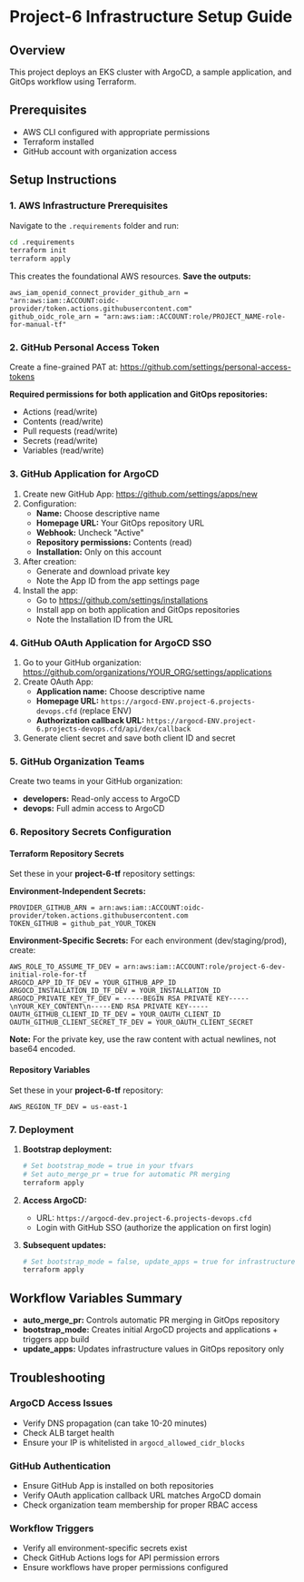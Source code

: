 # Project-6 Infrastructure Setup Guide

## Overview
This project deploys an EKS cluster with ArgoCD, a sample application, and GitOps workflow using Terraform.

## Prerequisites
- AWS CLI configured with appropriate permissions
- Terraform installed
- GitHub account with organization access

## Setup Instructions

### 1. AWS Infrastructure Prerequisites

Navigate to the `.requirements` folder and run:
```bash
cd .requirements
terraform init
terraform apply
```

This creates the foundational AWS resources. **Save the outputs:**
```
aws_iam_openid_connect_provider_github_arn = "arn:aws:iam::ACCOUNT:oidc-provider/token.actions.githubusercontent.com"
github_oidc_role_arn = "arn:aws:iam::ACCOUNT:role/PROJECT_NAME-role-for-manual-tf"
```

### 2. GitHub Personal Access Token

Create a fine-grained PAT at: https://github.com/settings/personal-access-tokens

**Required permissions for both application and GitOps repositories:**
- Actions (read/write)
- Contents (read/write)
- Pull requests (read/write)
- Secrets (read/write)
- Variables (read/write)

### 3. GitHub Application for ArgoCD

1. Create new GitHub App: https://github.com/settings/apps/new
2. Configuration:
   - **Name:** Choose descriptive name
   - **Homepage URL:** Your GitOps repository URL
   - **Webhook:** Uncheck "Active"
   - **Repository permissions:** Contents (read)
   - **Installation:** Only on this account
3. After creation:
   - Generate and download private key
   - Note the App ID from the app settings page
4. Install the app:
   - Go to https://github.com/settings/installations
   - Install app on both application and GitOps repositories
   - Note the Installation ID from the URL

### 4. GitHub OAuth Application for ArgoCD SSO

1. Go to your GitHub organization: https://github.com/organizations/YOUR_ORG/settings/applications
2. Create OAuth App:
   - **Application name:** Choose descriptive name
   - **Homepage URL:** `https://argocd-ENV.project-6.projects-devops.cfd` (replace ENV)
   - **Authorization callback URL:** `https://argocd-ENV.project-6.projects-devops.cfd/api/dex/callback`
3. Generate client secret and save both client ID and secret

### 5. GitHub Organization Teams

Create two teams in your GitHub organization:
- **developers:** Read-only access to ArgoCD
- **devops:** Full admin access to ArgoCD

### 6. Repository Secrets Configuration

#### Terraform Repository Secrets
Set these in your **project-6-tf** repository settings:

**Environment-Independent Secrets:**
```
PROVIDER_GITHUB_ARN = arn:aws:iam::ACCOUNT:oidc-provider/token.actions.githubusercontent.com
TOKEN_GITHUB = github_pat_YOUR_TOKEN
```

**Environment-Specific Secrets:**
For each environment (dev/staging/prod), create:
```
AWS_ROLE_TO_ASSUME_TF_DEV = arn:aws:iam::ACCOUNT:role/project-6-dev-initial-role-for-tf
ARGOCD_APP_ID_TF_DEV = YOUR_GITHUB_APP_ID
ARGOCD_INSTALLATION_ID_TF_DEV = YOUR_INSTALLATION_ID
ARGOCD_PRIVATE_KEY_TF_DEV = -----BEGIN RSA PRIVATE KEY-----\nYOUR_KEY_CONTENT\n-----END RSA PRIVATE KEY-----
OAUTH_GITHUB_CLIENT_ID_TF_DEV = YOUR_OAUTH_CLIENT_ID
OAUTH_GITHUB_CLIENT_SECRET_TF_DEV = YOUR_OAUTH_CLIENT_SECRET
```

**Note:** For the private key, use the raw content with actual newlines, not base64 encoded.

#### Repository Variables
Set these in your **project-6-tf** repository:
```
AWS_REGION_TF_DEV = us-east-1
```

### 7. Deployment

1. **Bootstrap deployment:**
   ```bash
   # Set bootstrap_mode = true in your tfvars
   # Set auto_merge_pr = true for automatic PR merging
   terraform apply
   ```

2. **Access ArgoCD:**
   - URL: `https://argocd-dev.project-6.projects-devops.cfd`
   - Login with GitHub SSO (authorize the application on first login)

3. **Subsequent updates:**
   ```bash
   # Set bootstrap_mode = false, update_apps = true for infrastructure updates only
   terraform apply
   ```

## Workflow Variables Summary

- **auto_merge_pr:** Controls automatic PR merging in GitOps repository
- **bootstrap_mode:** Creates initial ArgoCD projects and applications + triggers app build
- **update_apps:** Updates infrastructure values in GitOps repository only

## Troubleshooting

### ArgoCD Access Issues
- Verify DNS propagation (can take 10-20 minutes)
- Check ALB target health
- Ensure your IP is whitelisted in `argocd_allowed_cidr_blocks`

### GitHub Authentication
- Ensure GitHub App is installed on both repositories
- Verify OAuth application callback URL matches ArgoCD domain
- Check organization team membership for proper RBAC access

### Workflow Triggers
- Verify all environment-specific secrets exist
- Check GitHub Actions logs for API permission errors
- Ensure workflows have proper permissions configured
